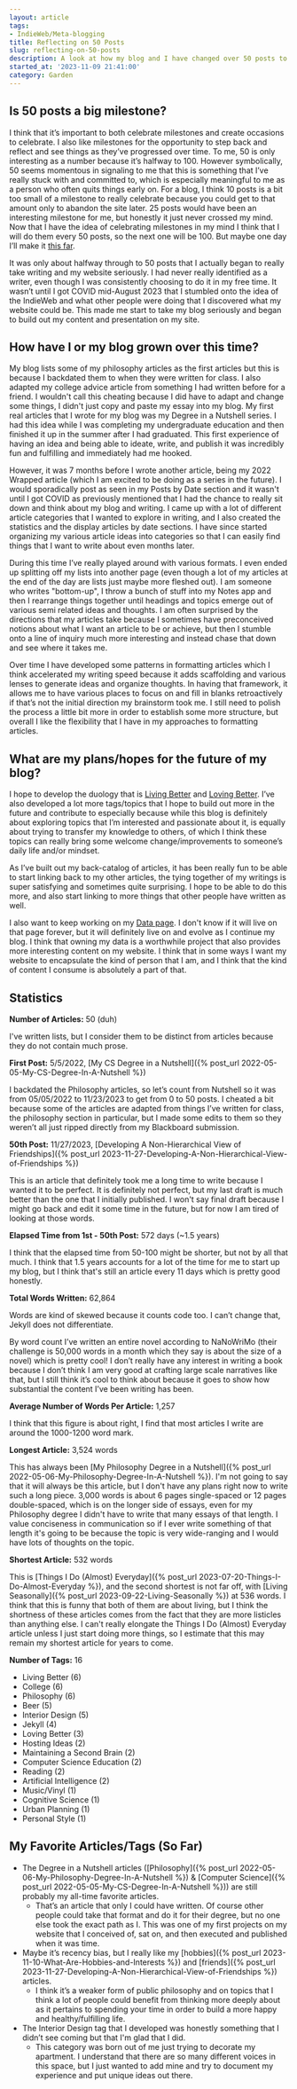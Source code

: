```yaml
---
layout: article
tags:
- IndieWeb/Meta-blogging
title: Reflecting on 50 Posts
slug: reflecting-on-50-posts
description: A look at how my blog and I have changed over 50 posts to my blog.
started_at: '2023-11-09 21:41:00'
category: Garden
---
```


## Is 50 posts a big milestone?
I think that it’s important to both celebrate milestones and create occasions to celebrate. I also like milestones for the opportunity to step back and reflect and see things as they’ve progressed over time. To me, 50 is only interesting as a number because it’s halfway to 100. However symbolically, 50 seems momentous in signaling to me that this is something that I’ve really stuck with and committed to, which is especially meaningful to me as a person who often quits things early on. For a blog, I think 10 posts is a bit too small of a milestone to really celebrate because you could get to that amount only to abandon the site later. 25 posts would have been an interesting milestone for me, but honestly it just never crossed my mind. Now that I have the idea of celebrating milestones in my mind I think that I will do them every 50 posts, so the next one will be 100. But maybe one day I’ll make it [this far](https://rubenerd.com/8888-posts/).

It was only about halfway through to 50 posts that I actually began to really take writing and my website seriously. I had never really identified as a writer, even though I was consistently choosing to do it in my free time. It wasn’t until I got COVID mid-August 2023 that I stumbled onto the idea of the IndieWeb and what other people were doing that I discovered what my website could be. This made me start to take my blog seriously and began to build out my content and presentation on my site.

## How have I or my blog grown over this time?
My blog lists some of my philosophy articles as the first articles but this is because I backdated them to when they were written for class. I also adapted my college advice article from something I had written before for a friend. I wouldn't call this cheating because I did have to adapt and change some things, I didn't just copy and paste my essay into my blog. My first real articles that I wrote for my blog was my Degree in a Nutshell series. I had this idea while I was completing my undergraduate education and then finished it up in the summer after I had graduated. This first experience of having an idea and being able to ideate, write, and publish it was incredibly fun and fulfilling and immediately had me hooked. 

However, it was 7 months before I wrote another article, being my 2022 Wrapped article (which I am excited to be doing as a series in the future). I would sporadically post as seen in my Posts by Date section and it wasn't until I got COVID as previously mentioned that I had the chance to really sit down and think about my blog and writing. I came up with a lot of different article categories that I wanted to explore in writing, and I also created the statistics and the display articles by date sections. I have since started organizing my various article ideas into categories so that I can easily find things that I want to write about even months later.

During this time I’ve really played around with various formats. I even ended up splitting off my lists into another page (even though a lot of my articles at the end of the day are lists just maybe more fleshed out). I am someone who writes "bottom-up", I throw a bunch of stuff into my Notes app and then I rearrange things together until headings and topics emerge out of various semi related ideas and thoughts. I am often surprised by the directions that my articles take because I sometimes have preconceived notions about what I want an article to be or achieve, but then I stumble onto a line of inquiry much more interesting and instead chase that down and see where it takes me.

Over time I have developed some patterns in formatting articles which I think accelerated my writing speed because it adds scaffolding and various lenses to generate ideas and organize thoughts. In having that framework, it allows me to have various places to focus on and fill in blanks retroactively if that’s not the initial direction my brainstorm took me. I still need to polish the process a little bit more in order to establish some more structure, but overall I like the flexibility that I have in my approaches to formatting articles.

## What are my plans/hopes for the future of my blog?
I hope to develop the duology that is [Living Better](https://reesdraminski.com/articles/#Living%20Better) and [Loving Better](https://reesdraminski.com/articles/#Loving%20Better). I’ve also developed a lot more tags/topics that I hope to build out more in the future and contribute to especially because while this blog is definitely about exploring topics that I’m interested and passionate about it, is equally about trying to transfer my knowledge to others, of which I think these topics can really bring some welcome change/improvements to someone’s daily life and/or mindset.

As I’ve built out my back-catalog of articles, it has been really fun to be able to start linking back to my other articles, the tying together of my writings is super satisfying and sometimes quite surprising. I hope to be able to do this more, and also start linking to more things that other people have written as well.

I also want to keep working on my [Data page](https://reesdraminski.com/data). I don't know if it will live on that page forever, but it will definitely live on and evolve as I continue my blog. I think that owning my data is a worthwhile project that also provides more interesting content on my website. I think that in some ways I want my website to encapsulate the kind of person that I am, and I think that the kind of content I consume is absolutely a part of that.

## Statistics
**Number of Articles:** 50 (duh)

I've written lists, but I consider them to be distinct from articles because they do not contain much prose.

**First Post:** 5/5/2022, [My CS Degree in a Nutshell]({% post_url 2022-05-05-My-CS-Degree-In-A-Nutshell %})

I backdated the Philosophy articles, so let’s count from Nutshell so it was from 05/05/2022 to 11/23/2023 to get from 0 to 50 posts. I cheated a bit because some of the articles are adapted from things I’ve written for class, the philosophy section in particular, but I made some edits to them so they weren’t all just ripped directly from my Blackboard submission. 

**50th Post:** 11/27/2023, [Developing A Non-Hierarchical View of Friendships]({% post_url 2023-11-27-Developing-A-Non-Hierarchical-View-of-Friendships %})

This is an article that definitely took me a long time to write because I wanted it to be perfect. It is definitely not perfect, but my last draft is much better than the one that I initially published. I won't say final draft because I might go back and edit it some time in the future, but for now I am tired of looking at those words.

**Elapsed Time from 1st - 50th Post:** 572 days (~1.5 years)

I think that the elapsed time from 50-100 might be shorter, but not by all that much. I think that 1.5 years accounts for a lot of the time for me to start up my blog, but I think that's still an article every 11 days which is pretty good honestly.

**Total Words Written:** 62,864

Words are kind of skewed because it counts code too. I can’t change that, Jekyll does not differentiate.

By word count I’ve written an entire novel according to NaNoWriMo (their challenge is 50,000 words in a month which they say is about the size of a novel) which is pretty cool! I don’t really have any interest in writing a book because I don’t think I am very good at crafting large scale narratives like that, but I still think it’s cool to think about because it goes to show how substantial the content I’ve been writing has been.

**Average Number of Words Per Article:** 1,257  

I think that this figure is about right, I find that most articles I write are around the 1000-1200 word mark.

**Longest Article:** 3,524 words

This has always been [My Philosophy Degree in a Nutshell]({% post_url 2022-05-06-My-Philosophy-Degree-In-A-Nutshell %}). I'm not going to say that it will always be this article, but I don't have any plans right now to write such a long piece. 3,000 words is about 6 pages single-spaced or 12 pages double-spaced, which is on the longer side of essays, even for my Philosophy degree I didn't have to write that many essays of that length. I value conciseness in communication so if I ever write something of that length it's going to be because the topic is very wide-ranging and I would have lots of thoughts on the topic.

**Shortest Article:** 532 words

This is [Things I Do (Almost) Everyday]({% post_url 2023-07-20-Things-I-Do-Almost-Everyday %}), and the second shortest is not far off, with [Living Seasonally]({% post_url 2023-09-22-Living-Seasonally %}) at 536 words. I think that this is funny that both of them are about living, but I think the shortness of these articles comes from the fact that they are more listicles than anything else. I can't really elongate the Things I Do (Almost) Everyday article unless I just start doing more things, so I estimate that this may remain my shortest article for years to come.

**Number of Tags:** 16 
* Living Better (6) 
* College (6) 
* Philosophy (6)
* Beer (5) 
* Interior Design (5) 
* Jekyll (4) 
* Loving Better (3) 
* Hosting Ideas (2) 
* Maintaining a Second Brain (2) 
* Computer Science Education (2) 
* Reading (2) 
* Artificial Intelligence (2) 
* Music/Vinyl (1) 
* Cognitive Science (1) 
* Urban Planning (1) 
* Personal Style (1) 

## My Favorite Articles/Tags (So Far)
* The Degree in a Nutshell articles ([Philosophy]({% post_url 2022-05-06-My-Philosophy-Degree-In-A-Nutshell %}) & [Computer Science]({% post_url 2022-05-05-My-CS-Degree-In-A-Nutshell %})) are still probably my all-time favorite articles. 
    * That’s an article that only I could have written. Of course other people could take that format and do it for their degree, but no one else took the exact path as I. This was one of my first projects on my website that I conceived of, sat on, and then executed and published when it was time. 
* Maybe it’s recency bias, but I really like my [hobbies]({% post_url 2023-11-10-What-Are-Hobbies-and-Interests %}) and [friends]({% post_url 2023-11-27-Developing-A-Non-Hierarchical-View-of-Friendships %}) articles. 
    * I think it’s a weaker form of public philosophy and on topics that I think a lot of people could benefit from thinking more deeply about as it pertains to spending your time in order to build a more happy and healthy/fulfilling life.
* The Interior Design tag that I developed was honestly something that I didn’t see coming but that I'm glad that I did.
    * This category was born out of me just trying to decorate my apartment. I understand that there are so many different voices in this space, but I just wanted to add mine and try to document my experience and put unique ideas out there.